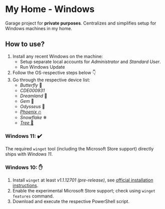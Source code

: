 # My Home - Windows

Garage project for **private purposes**.
Centralizes and simplifies setup for Windows machines in my home.


## How to use?

1. Install any recent Windows on the machine:
	* Setup separate local accounts for _Administrator_ and _Standard User_.
	* Run Windows Update
2. Follow the OS-respective steps below 👇
2. Go through the respective device list:
	* _Butterfly_ 🦋
	* _CDE000931_
	* _Dreamland_ 🌃
	* _Gem_ 💎
	* _Odysseus_ 🌊
	* [_Phoenix_ 🔥](./phoenix.md)
	* _Snowflake_ ❄
	* [_Tree_ 🌳](./tree.md)


### Windows 11: ✔️

The required `winget` tool (including the Microsoft Store support) directly ships with _Windows 11_.


### Windows 10: ✋

1. Install `winget` at least _v1.1.12701 (pre-release)_, see [official installation instructions](https://github.com/microsoft/winget-cli#installing-the-client).
2. Enable the experimental Microsoft Store support; check using `winget features` command.
2. Download and execute the respective PowerShell script.
